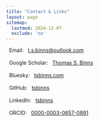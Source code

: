 ```yaml
---
title: "Contact & Links"
layout: page
sitemap:
  lastmod: 2024-12-07
  exclude: 'no'
---
```

<p>
    <i class="fas fa-envelope"></i> &nbsp; Email: &nbsp; <a href="mailto:t.s.binns@outlook.com" target="_blank">t.s.binns@outlook.com</a><br>
    <br>
    <i class="fab fa-google"></i>   &nbsp; Google Scholar: &nbsp; <a href="https://scholar.google.co.uk/citations?user=S8yDxUEAAAAJ" target="_blank">Thomas S. Binns</a><br>
    <br>
    <i class="fab fa-bluesky"></i>  &nbsp; Bluesky: &nbsp; <a href="https://bsky.app/profile/tsbinns.com" target="_blank">tsbinns.com</a><br>
    <br>
    <i class="fab fa-github"></i>   &nbsp; GitHub: &nbsp; <a href="https://github.com/tsbinns" target="_blank">tsbinns</a><br>
    <br>
    <i class="fab fa-linkedin"></i> &nbsp; LinkedIn: &nbsp; <a href="https://www.linkedin.com/in/tsbinns/" target="_blank">tsbinns</a><br>
    <br>
    <i class="fab fa-orcid"></i>    &nbsp; ORCID: &nbsp; <a href="https://orcid.org/0000-0003-0657-0891" target="_blank">0000-0003-0657-0891</a><br>
</p>